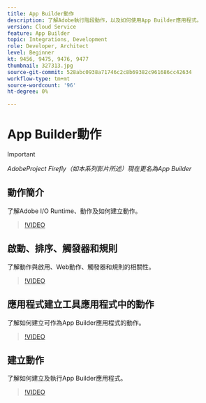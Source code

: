 ```yaml
---
title: App Builder動作
description: 了解Adobe執行階段動作，以及如何使用App Builder應用程式。
version: Cloud Service
feature: App Builder
topic: Integrations, Development
role: Developer, Architect
level: Beginner
kt: 9456, 9475, 9476, 9477
thumbnail: 327313.jpg
source-git-commit: 528abc0938a71746c2c8b69382c961686cc42634
workflow-type: tm+mt
source-wordcount: '96'
ht-degree: 0%

---
```



# App Builder動作

>[!IMPORTANT]
>
> _AdobeProject Firefly（如本系列影片所述）現在更名為App Builder_

## 動作簡介

了解Adobe I/O Runtime、動作及如何建立動作。

>[!VIDEO](https://video.tv.adobe.com/v/339192/?quality=12&learn=on)

## 啟動、排序、觸發器和規則

了解動作與啟用、Web動作、觸發器和規則的相關性。

>[!VIDEO](https://video.tv.adobe.com/v/339193/?quality=12&learn=on)

## 應用程式建立工具應用程式中的動作

了解如何建立可作為App Builder應用程式的動作。

>[!VIDEO](https://video.tv.adobe.com/v/339194/?quality=12&learn=on)

## 建立動作

了解如何建立及執行App Builder應用程式。

>[!VIDEO](https://video.tv.adobe.com/v/339171/?quality=12&learn=on)
